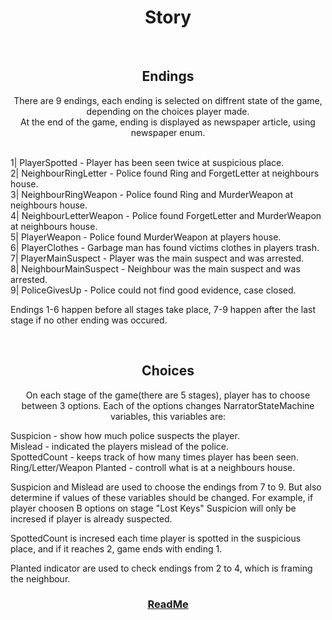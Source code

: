 <h1 align="center">Story</h1>


<br>
<h2 align="center">Endings</h2>
<p align="center">
There are 9 endings, each ending is selected on diffrent state of the game, depending on the choices player made.<br>
  At the end of the game, ending is displayed as newspaper article, using newspaper enum.<br><br>
  
1| PlayerSpotted - Player has been seen twice at suspicious place.<br>
2| NeighbourRingLetter - Police found Ring and ForgetLetter at neighbours house.<br>
3| NeighbourRingWeapon - Police found Ring and MurderWeapon at neighbours house.<br>
4| NeighbourLetterWeapon - Police found ForgetLetter and MurderWeapon at neighbours house.<br>
5| PlayerWeapon - Police found MurderWeapon at players house.<br>
6| PlayerClothes - Garbage man has found victims clothes in players trash.<br>
7| PlayerMainSuspect - Player was the main suspect and was arrested.<br>
8| NeighbourMainSuspect - Neighbour was the main suspect and was arrested.<br>
9| PoliceGivesUp - Police could not find good evidence, case closed.<br>

Endings 1-6 happen before all stages take place, 7-9 happen after the last stage if no other ending was occured.
</p>


<br>
<h2 align="center">Choices</h2>
<p align="center">
On each stage of the game(there are 5 stages), player has to choose between 3 options. Each of the options changes NarratorStateMachine variables, this variables are:

Suspicion - show how much police suspects the player.<br>
Mislead - indicated the players mislead of the police.<br>
SpottedCount - keeps track of how many times player has been seen.<br>
Ring/Letter/Weapon Planted - controll what is at a neighbours house.<br>

Suspicion and Mislead are used to choose the endings from 7 to 9. But also determine if values of these variables should be changed.
For example, if player choosen B options on stage "Lost Keys" Suspicion will only be incresed if player is already suspected.

SpottedCount is incresed each time player is spotted in the suspicious place, and if it reaches 2, game ends with ending 1.

Planted indicator are used to check endings from 2 to 4, which is framing the neighbour.
</p>




<h3 align="center">
  <a href="README.md">ReadMe</a>
</h3>
